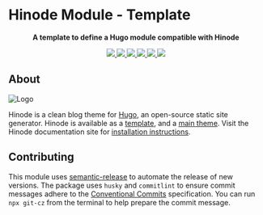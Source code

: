 # Hinode Module - Template

<!-- Tagline -->
<p align="center">
    <b>A template to define a Hugo module compatible with Hinode</b>
    <br />
</p>

<!-- Badges -->
<p align="center">
    <a href="https://gohugo.io" alt="Hugo website">
        <img src="https://img.shields.io/badge/generator-hugo-brightgreen">
    </a>
    <a href="https://gethinode.com" alt="Hinode theme">
        <img src="https://img.shields.io/badge/theme-hinode-blue">
    </a>
    <a href="https://github.com/gethinode/mod-template/commits/main" alt="Last commit">
        <img src="https://img.shields.io/github/last-commit/gethinode/mod-template.svg">
    </a>
    <a href="https://github.com/gethinode/mod-template/issues" alt="Issues">
        <img src="https://img.shields.io/github/issues/gethinode/mod-template.svg">
    </a>
    <a href="https://github.com/gethinode/mod-template/pulls" alt="Pulls">
        <img src="https://img.shields.io/github/issues-pr-raw/gethinode/mod-template.svg">
    </a>
    <a href="https://github.com/gethinode/mod-template/blob/main/LICENSE" alt="License">
        <img src="https://img.shields.io/github/license/gethinode/mod-template">
    </a>
</p>

## About

![Logo](https://raw.githubusercontent.com/gethinode/hinode/main/static/img/logo.png)

Hinode is a clean blog theme for [Hugo][hugo], an open-source static site generator. Hinode is available as a [template][repository_template], and a [main theme][repository]. <!-- This repository maintains a Hugo module to add [module][module] to a Hinode site. --> Visit the Hinode documentation site for [installation instructions][hinode_docs].

## Contributing

This module uses [semantic-release][semantic-release] to automate the release of new versions. The package uses `husky` and `commitlint` to ensure commit messages adhere to the [Conventional Commits][conventionalcommits] specification. You can run `npx git-cz` from the terminal to help prepare the commit message.

<!-- ## Configuration

This module supports the following parameters (see the section `params.modules` in `config.toml`):

| Setting                   | Default | Description |
|---------------------------|---------|-------------| -->

<!-- MARKDOWN LINKS -->
[hugo]: https://gohugo.io
[hinode_docs]: https://gethinode.com
<!-- [module]: https://example.com -->
[repository]: https://github.com/gethinode/hinode.git
[repository_template]: https://github.com/gethinode/template.git
[conventionalcommits]: https://www.conventionalcommits.org
[husky]: https://typicode.github.io/husky/
[semantic-release]: https://semantic-release.gitbook.io/

